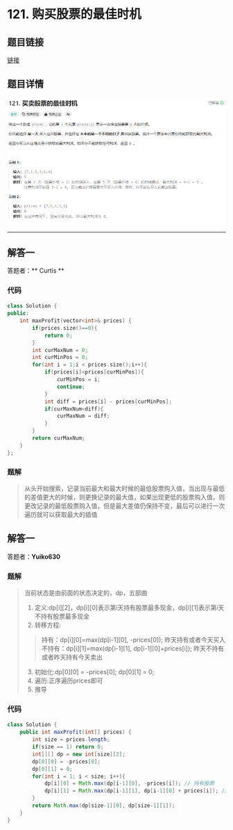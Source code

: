 # 121. 购买股票的最佳时机 
## 题目链接  
[链接](https://leetcode.cn/problems/best-time-to-buy-and-sell-stock/?envType=study-plan-v2&envId=top-interview-150)
## 题目详情
![](Img/121.png)

***
## 解答一
答题者：** Curtis **
### 代码
``` cpp
class Solution {
public:
    int maxProfit(vector<int>& prices) {
        if(prices.size()==0){
            return 0;
        }
        int curMaxNum = 0;
        int curMinPos = 0;
        for(int i = 1;i < prices.size();i++){
            if(prices[i]<prices[curMinPos]){
                curMinPos = i;
                continue;
            }
            int diff = prices[i] - prices[curMinPos];
            if(curMaxNum<diff){
                curMaxNum = diff;
            }
        }
        return curMaxNum;
    }
};
```

### 题解

>从头开始搜索，记录当前最大和最大时候的最低股票购入值，当出现与最低的差值更大的时候，则更换记录的最大值，如果出现更低的股票购入值，则更改记录的最低股票购入值，但是最大差值仍保持不变，最后可以进行一次遍历就可以获取最大的插值


## 解答一
答题者：**Yuiko630**

### 题解
>当前状态是由前面的状态决定的，dp，五部曲
>1. 定义:dp[i][2]，dp[i][0]表示第i天持有股票最多现金，dp[i][1]表示第i天不持有股票最多现金
>2. 转移方程:
> > 持有：dp[i][0]=max(dp[i-1][0], -prices[0]); 昨天持有或者今天买入
> > 不持有：dp[i][1]=max(dp[i-1][1], dp[i-1][0]+prices[i]); 昨天不持有或者昨天持有今天卖出
>3. 初始化:dp[0][0] = -prices[0]; dp[0][1] = 0;
>4. 遍历:正序遍历prices即可
>5. 推导

### 代码
``` Java
class Solution {
    public int maxProfit(int[] prices) {
        int size = prices.length;
        if(size == 1) return 0;
        int[][] dp = new int[size][2];
        dp[0][0] = -prices[0];
        dp[0][1] = 0;
        for(int i = 1; i < size; i++){
            dp[i][0] = Math.max(dp[i-1][0], -prices[i]); // 持有股票
            dp[i][1] = Math.max(dp[i-1][1], dp[i-1][0] + prices[i]); // 不持有股票
        }
        return Math.max(dp[size-1][0], dp[size-1][1]);
    }
}
```
